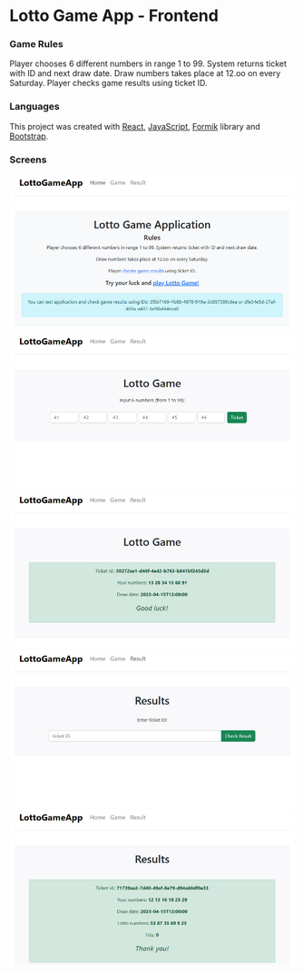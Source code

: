# Lotto Game App - Frontend

### Game Rules
Player chooses 6 different numbers in range 1 to 99. System returns ticket with ID and next draw date.
Draw numbers takes place at 12.oo on every Saturday.
Player checks game results using ticket ID.
[]()
### Languages
This project was created with [React](https://react.dev/boo), [JavaScript](https://www.javascript.com/), [Formik](https://formik.org/) library and [Bootstrap](https://getbootstrap.com/).
### Screens
![Alt text](public/lotto_screen.jpg "Lotto App Screen")
![Alt text](public/lotto_screen2.jpg "Lotto App Screen")
![Alt text](public/lotto_ticket.jpg "Lotto App Screen")
![Alt text](public/lotto_screen3.jpg "Lotto App Screen")
![Alt text](public/lotto_result.jpg "Lotto App Screen")